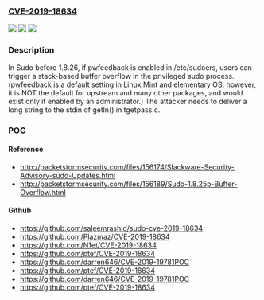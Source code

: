 ### [CVE-2019-18634](https://cve.mitre.org/cgi-bin/cvename.cgi?name=CVE-2019-18634)
![](https://img.shields.io/static/v1?label=Product&message=n%2Fa&color=blue)
![](https://img.shields.io/static/v1?label=Version&message=n%2Fa&color=blue)
![](https://img.shields.io/static/v1?label=Vulnerability&message=n%2Fa&color=brighgreen)

### Description

In Sudo before 1.8.26, if pwfeedback is enabled in /etc/sudoers, users can trigger a stack-based buffer overflow in the privileged sudo process. (pwfeedback is a default setting in Linux Mint and elementary OS; however, it is NOT the default for upstream and many other packages, and would exist only if enabled by an administrator.) The attacker needs to deliver a long string to the stdin of getln() in tgetpass.c.

### POC

#### Reference
- http://packetstormsecurity.com/files/156174/Slackware-Security-Advisory-sudo-Updates.html
- http://packetstormsecurity.com/files/156189/Sudo-1.8.25p-Buffer-Overflow.html

#### Github
- https://github.com/saleemrashid/sudo-cve-2019-18634
- https://github.com/Plazmaz/CVE-2019-18634
- https://github.com/N1et/CVE-2019-18634
- https://github.com/ptef/CVE-2019-18634
- https://github.com/darren646/CVE-2019-19781POC
- https://github.com/ptef/CVE-2019-18634
- https://github.com/darren646/CVE-2019-19781POC
- https://github.com/ptef/CVE-2019-18634

